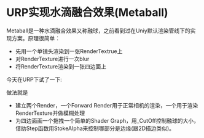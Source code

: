 URP实现水滴融合效果(Metaball)
==============

Metaball是一种水滴融合效果又称融球，之前看到过在Uniy默认渲染管线下的实现方案。原理很简单：

- 先用一个单镜头渲染到一张RenderTextrue上
- 对RenderTexture进行一次blur
- 将RenderTexture渲染到一张四边面上
  
今天在URP下试了一下:
![]()

做法就是

- 建立两个Render，一个Forward Render用于正常相机的渲染，一个用于渲染RenderTexture并做模糊处理
![]()
- 为四边面画一个拖拽一个简单的Shader Graph，用_CutOff控制融球的大小，借助Step函数用StokeAlpha来控制哪部分是边缘(跟2D描边类似)。
![]()

